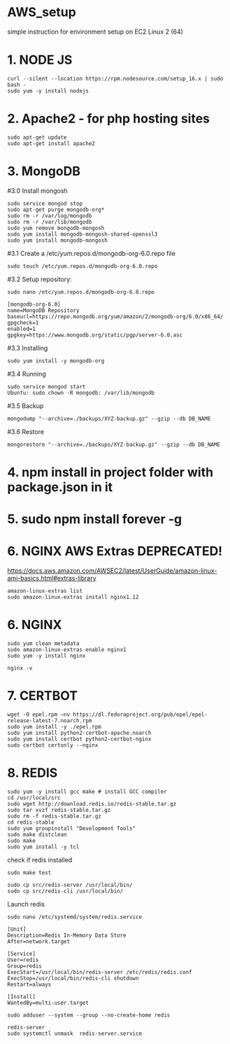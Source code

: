 # AWS_setup
simple instruction for environment setup on EC2 Linux 2 (64)


# 1. NODE JS
  ```
  curl --silent --location https://rpm.nodesource.com/setup_16.x | sudo bash -
  sudo yum -y install nodejs
  ``` 
# 2. Apache2 - for php hosting sites
  ```
  sudo apt-get update
  sudo apt-get install apache2
  ```
# 3. MongoDB
  #3.0 Install mongosh
  ```
  sudo service mongod stop
  sudo apt-get purge mongodb-org*
  sudo rm -r /var/log/mongodb
  sudo rm -r /var/lib/mongodb
  sudo yum remove mongodb-mongosh
  sudo yum install mongodb-mongosh-shared-openssl3
  sudo yum install mongodb-mongosh
  ```
  #3.1 Create a /etc/yum.repos.d/mongodb-org-6.0.repo file 
  ```
  sudo touch /etc/yum.repos.d/mongodb-org-6.0.repo
  ```
  #3.2 Setup repository:
  ```
  sudo nano /etc/yum.repos.d/mongodb-org-6.0.repo
  ```
  ```
  [mongodb-org-6.0]
  name=MongoDB Repository
  baseurl=https://repo.mongodb.org/yum/amazon/2/mongodb-org/6.0/x86_64/
  gpgcheck=1
  enabled=1
  gpgkey=https://www.mongodb.org/static/pgp/server-6.0.asc
  ```
  #3.3 Installing 
  ```
  sudo yum install -y mongodb-org
  ```
  #3.4 Running
  ```
  sudo service mongod start
  Ubuntu: sudo chown -R mongodb: /var/lib/mongodb
  ```
  #3.5 Backup
  ```
  mongodump "--archive=./backups/XYZ-backup.gz" --gzip --db DB_NAME
  ```
  #3.6 Restore
  ```
  mongorestore "--archive=./backups/XYZ-backup.gz" --gzip --db DB_NAME
  ```

# 4. npm install in project folder with package.json in it

# 5. sudo npm install forever -g

# 6. NGINX AWS Extras DEPRECATED!
  https://docs.aws.amazon.com/AWSEC2/latest/UserGuide/amazon-linux-ami-basics.html#extras-library
  ```
  amazon-linux-extras list
  sudo amazon-linux-extras install nginx1.12
  ```
# 6. NGINX
  ```
  sudo yum clean metadata
  sudo amazon-linux-extras enable nginx1
  sudo yum -y install nginx
    
  nginx -v
  ```
# 7. CERTBOT 
  ```
  wget -O epel.rpm –nv https://dl.fedoraproject.org/pub/epel/epel-release-latest-7.noarch.rpm
  sudo yum install -y ./epel.rpm
  sudo yum install python2-certbot-apache.noarch
  sudo yum install certbot python2-certbot-nginx
  sudo certbot certonly --nginx
  ```
# 8. REDIS
  ```
  sudo yum -y install gcc make # install GCC compiler
  cd /usr/local/src 
  sudo wget http://download.redis.io/redis-stable.tar.gz
  sudo tar xvzf redis-stable.tar.gz
  sudo rm -f redis-stable.tar.gz
  cd redis-stable
  sudo yum groupinstall "Development Tools"
  sudo make distclean
  sudo make
  sudo yum install -y tcl
  ```
  check if redis installed
  ```
  sudo make test
  ```
  ```
  sudo cp src/redis-server /usr/local/bin/
  sudo cp src/redis-cli /usr/local/bin/
  ```
  Launch redis
  ```
  sudo nano /etc/systemd/system/redis.service
  ```
  ```
  [Unit]
  Description=Redis In-Memory Data Store 
  After=network.target

  [Service]
  User=redis
  Group=redis
  ExecStart=/usr/local/bin/redis-server /etc/redis/redis.conf
  ExecStop=/usr/local/bin/redis-cli shutdown
  Restart=always

  [Install]
  WantedBy=multi-user.target
  ```
  ```
  sudo adduser --system --group --no-create-home redis
  ```
  ```
  redis-server
  sudo systemctl unmask  redis-server.service
  ```
